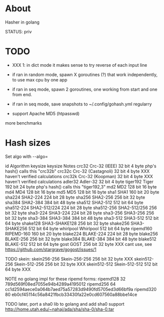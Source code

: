 # About

Hasher in golang

STATUS: priv


# TODO

* XXX 1: in dict mode it makes sense to try reverse of each input line

* if ran in random mode, spawn X goroutines (?) that work independently,
    to use max cpu by one app

* if ran in seq mode, spawn 2 goroutines, one working from start and one from end.

* if ran in seq mode, save snapshots to ~/.config/gohash.yml regularry


* support Apache MD5 (htpasswd)


more benchmarks




# Hash sizes

Set algo with --algo=<id>

id            Algorithm           keysize  keysize      Notes
crc32         Crc-32 (IEEE)       32 bit   4 byte       php's hash() calls this "crc32b"
crc32c        Crc-32 (Castagnoli) 32 bit   4 byte       XXX haven't verified calculations
crc32k        Crc-32 (Koopman)    32 bit   4 byte       XXX haven't verified calculations
adler32       Adler-32            32 bit   4 byte
tiger192      Tiger               192 bit  24 byte      php's hash() calls this "tiger192,3"
md2           MD2                 128 bit  16 byte
md4           MD4                 128 bit  16 byte
md5           MD5                 128 bit  16 byte
sha1          SHA1                160 bit  20 byte
sha224        SHA2-224            224 bit  28 byte
sha256        SHA2-256            256 bit  32 byte
sha384        SHA2-384            384 bit  48 byte
sha512        SHA2-512            512 bit  64 byte
sha512-224    SHA2-512/224        224 bit  28 byte
sha512-256    SHA2-512/256        256 bit  32 byte
sha3-224      SHA3-224            224 bit  28 byte
sha3-256      SHA3-256            256 bit  32 byte
sha3-384      SHA3-384            384 bit  48 byte
sha3-512      SHA3-512            512 bit  64 byte
shake128      SHA3-SHAKE128       256 bit  32 byte
shake256      SHA3-SHAKE256       512 bit  64 byte
whirlpool     Whirlpool           512 bit  64 byte
ripemd160     RIPEMD-160          160 bit  20 byte
blake224      BLAKE-224           224 bit  28 byte
blake256      BLAKE-256           256 bit  32 byte
blake384      BLAKE-384           384 bit  48 byte
blake512      BLAKE-512           512 bit  64 byte
gost          GOST                256 bit  32 byte      XXX cant use, see https://github.com/stargrave/gogost/issues/1

TODO skein:
skein256-256  Skein-256-256       256 bit  32 byte      XXX
skein512-256  Skein-512-256       256 bit  32 byte      XXX
skein512-512  Skein-512-512       512 bit  64 byte      XXX




NOTE no golang impl for these ripemd forms:
ripemd128     32 789d569f08ed7055e94b4289a4195012
ripemd256     64 cc1d2594aece0a064b7aed75a57283d9490fd5705ed3d66bf9a
ripemd320     80 eb0cf45114c56a8421fbcb33430fa22e0cd607560a88bbe14ce


TODO later, port a sha0 lib to golang and add sha0 support
    http://home.utah.edu/~nahaj/ada/sha/sha-0/sha-0.tar

